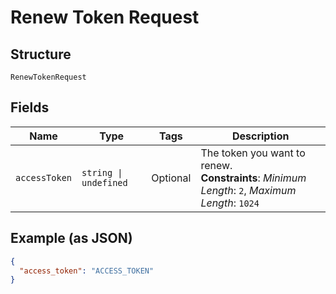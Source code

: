 
# Renew Token Request

## Structure

`RenewTokenRequest`

## Fields

| Name | Type | Tags | Description |
|  --- | --- | --- | --- |
| `accessToken` | `string \| undefined` | Optional | The token you want to renew.<br>**Constraints**: *Minimum Length*: `2`, *Maximum Length*: `1024` |

## Example (as JSON)

```json
{
  "access_token": "ACCESS_TOKEN"
}
```

